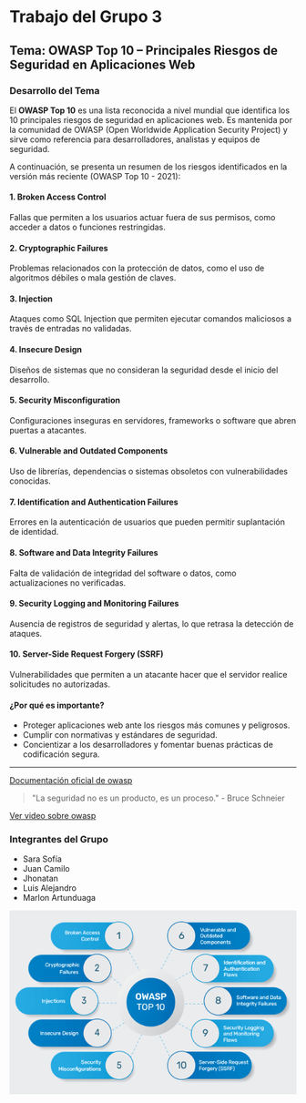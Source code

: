# Trabajo del Grupo 3



## Tema: OWASP Top 10 – Principales Riesgos de Seguridad en Aplicaciones Web

### Desarrollo del Tema

El **OWASP Top 10** es una lista reconocida a nivel mundial que identifica los 10 principales riesgos de seguridad en aplicaciones web. Es mantenida por la comunidad de OWASP (Open Worldwide Application Security Project) y sirve como referencia para desarrolladores, analistas y equipos de seguridad.

A continuación, se presenta un resumen de los riesgos identificados en la versión más reciente (OWASP Top 10 - 2021):

#### 1. **Broken Access Control**
Fallas que permiten a los usuarios actuar fuera de sus permisos, como acceder a datos o funciones restringidas.

#### 2. **Cryptographic Failures**
Problemas relacionados con la protección de datos, como el uso de algoritmos débiles o mala gestión de claves.

#### 3. **Injection**
Ataques como SQL Injection que permiten ejecutar comandos maliciosos a través de entradas no validadas.

#### 4. **Insecure Design**
Diseños de sistemas que no consideran la seguridad desde el inicio del desarrollo.

#### 5. **Security Misconfiguration**
Configuraciones inseguras en servidores, frameworks o software que abren puertas a atacantes.

#### 6. **Vulnerable and Outdated Components**
Uso de librerías, dependencias o sistemas obsoletos con vulnerabilidades conocidas.

#### 7. **Identification and Authentication Failures**
Errores en la autenticación de usuarios que pueden permitir suplantación de identidad.

#### 8. **Software and Data Integrity Failures**
Falta de validación de integridad del software o datos, como actualizaciones no verificadas.

#### 9. **Security Logging and Monitoring Failures**
Ausencia de registros de seguridad y alertas, lo que retrasa la detección de ataques.

#### 10. **Server-Side Request Forgery (SSRF)**
Vulnerabilidades que permiten a un atacante hacer que el servidor realice solicitudes no autorizadas.

#### ¿Por qué es importante?

- Proteger aplicaciones web ante los riesgos más comunes y peligrosos.
- Cumplir con normativas y estándares de seguridad.
- Concientizar a los desarrolladores y fomentar buenas prácticas de codificación segura.

---
[Documentación oficial de owasp](https://owasp.org/www-project-devsecops-guideline/)

> "La seguridad no es un producto, es un proceso." - Bruce Schneier

[Ver video sobre owasp](https://www.youtube.com/watch?v=vf9Waxh3I04)

### Integrantes del Grupo

- Sara Sofía  
- Juan Camilo  
- Jhonatan  
- Luis Alejandro  
- Marlon Artunduaga


![Diagrama DevSecOps](owaspTOP10.png)

